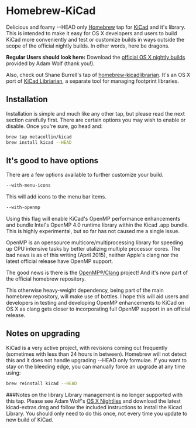 # Homebrew-KiCad 

Delicious and foamy --HEAD only [Homebrew](https://github.com/mxcl/homebrew) tap for [KiCad](http://www.kicad-pcb.org) and it's library.  This is intended to make it easy for OS X developers and users to build KiCad more conveniently and test or customize builds in ways outside the scope of the official nightly builds. 
In other words, here be dragons.

**Regular Users should look here:** Download the [official OS X nightly builds](http://downloads.kicad-pcb.org/osx/) provided by Adam Wolf (thank you!). 

Also, check out Shane Burrell's tap of [homebrew-kicadlibrarian](https://github.com/shaneburrell/homebrew-kicadlibrarian).  It's an OS X port of  [KiCad Libriarian](http://www.compuphase.com/electronics/kicadlibrarian_en.htm), a separate tool for managing footprint libraries.  

## Installation

Installation is simple and much like any other tap, but please read the next section carefully first.  There are certain options you may wish to enable or disable.  Once you're sure, go head and:
```sh
brew tap metacollin/kicad
brew install kicad --HEAD
```

## It's good to have options
There are a few options available to further customize your build.  

```sh
--with-menu-icons
```
This will add icons to the menu bar items.

```sh
--with-openmp
```
Using this flag will enable KiCad's OpenMP performance enhancements and bundle Intel's OpenMP 4.0 runtime library within the Kicad .app bundle.  This is highly experimental, but so far has not caused me a single issue.  

OpenMP is an opensource multicore/multiprocessing library for speeding up CPU intensive tasks by better utalizing multiple processor cores.  The bad news is as of this writing (April 2015), neither Apple's clang nor the latest official release have OpenMP support.

The good news is there is the [OpenMP®/Clang](https://clang-omp.github.io) project! And it's now part of the official homebrew repository.  

This otherwise heavy-weight dependency, being part of the main homebrew repository, will make use of bottles.  I hope this will aid users and developers in testing and developing OpenMP enhancements to KiCad on OS X as clang gets closer to incorporating full OpenMP support in an official release. 

## Notes on upgrading
KiCad is a very active project, with revisions coming out frequently (sometimes with less than 24 hours in between).  Homebrew will not detect this and it does not handle upgrading --HEAD only formulae.  If you want to stay on the bleeding edge, you can manually force an upgrade at any time using:
```sh
brew reinstall kicad --HEAD
```


###Notes on the library
Library management is no longer supported with this tap.  Please see Adam Wolf's [OS X Nightlies](http://downloads.kicad-pcb.org/osx/) and download the latest kicad-extras.dmg and follow the included instructions to install the Kicad Library.  You should only need to do this once, not every time you update to new build of KiCad.  
